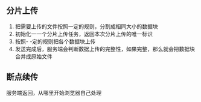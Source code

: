 ## 分片上传

1. 把需要上传的文件按照一定的规则，分割成相同大小的数据块
2. 初始化一一个分片上传任务，返回本次分片上传的唯一标识
3. 按照- -定的规则把各个数据块上传
4. 发送完成后，服务端会判断数据上传的完整性，如果完整，那么就会把数据块合并成原始文件

## 断点续传

服务端返回，从哪里开始浏览器自己处理